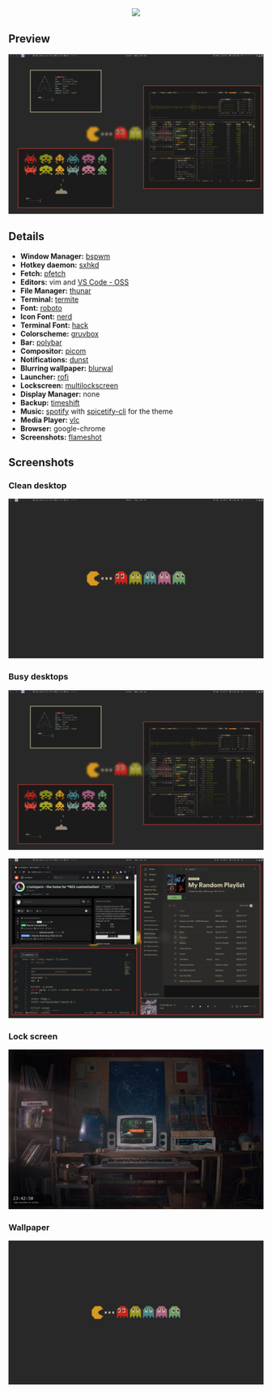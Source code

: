 <p align="center">
  <img width="40%" src="https://imgur.com/ZGE5XCL.png" />
</p>

## Preview
![Preview](https://raw.githubusercontent.com/ChuckD3ath/dotfiles/main/pictures/busyDesktop.png)


## Details

- **Window Manager:** [bspwm](https://github.com/baskerville/bspwm)
- **Hotkey daemon:** [sxhkd](https://github.com/baskerville/sxhkd)
- **Fetch:** [pfetch](https://github.com/dylanaraps/pfetch)
- **Editors:** vim and [VS Code - OSS](https://github.com/microsoft/vscode/wiki/Differences-between-the-repository-and-Visual-Studio-Code)
- **File Manager:** [thunar](https://docs.xfce.org/xfce/thunar/start)
- **Terminal:** [termite](https://github.com/thestinger/termite)
- **Font:** [roboto](https://fonts.google.com/specimen/Roboto)
- **Icon Font:** [nerd](https://www.nerdfonts.com/)
- **Terminal Font:** [hack](https://github.com/source-foundry/Hack)
- **Colorscheme:** [gruvbox](https://github.com/morhetz/gruvbox)
- **Bar:** [polybar](https://github.com/polybar/polybar)
- **Compositor:** [picom](https://github.com/yshui/picom)
- **Notifications:** [dunst](https://github.com/dunst-project/dunst)
- **Blurring wallpaper:** [blurwal](https://gitlab.com/BVollmerhaus/blurwal/)
- **Launcher:** [rofi](https://github.com/davatorium/rofi)
- **Lockscreen:** [multilockscreen](https://github.com/jeffmhubbard/multilockscreen)
- **Display Manager:** none
- **Backup:** [timeshift](https://github.com/teejee2008/timeshift)
- **Music:** [spotify](https://wiki.archlinux.org/index.php/spotify) with [spicetify-cli](https://github.com/khanhas/spicetify-cli) for the theme
- **Media Player:** [vlc](https://www.videolan.org/vlc/index.html)
- **Browser:** google-chrome
- **Screenshots:** [flameshot](https://github.com/flameshot-org/flameshot)



## Screenshots

### Clean desktop
![Desktop-Preview](https://raw.githubusercontent.com/ChuckD3ath/dotfiles/main/pictures/emptyDesktop.png)


### Busy desktops
![Desktop-Preview2](https://raw.githubusercontent.com/ChuckD3ath/dotfiles/main/pictures/busyDesktop.png)

![Desktop-Preview3](https://raw.githubusercontent.com/ChuckD3ath/dotfiles/main/pictures/busyDesktop2.png)

### Lock screen
![Lock-Screen](https://raw.githubusercontent.com/ChuckD3ath/dotfiles/main/pictures/lockScreen.png)

### Wallpaper
![Walpaper](https://raw.githubusercontent.com/ChuckD3ath/dotfiles/main/pictures/wallpaper.png)

